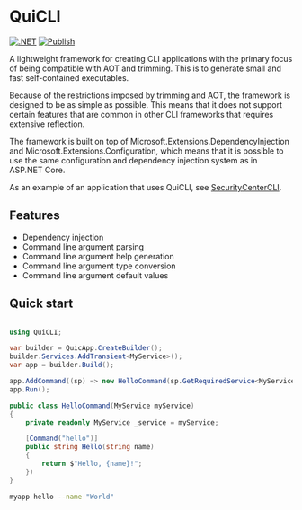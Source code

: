 # QuiCLI

[![.NET](https://github.com/FrodeHus/QuiCLI/actions/workflows/dotnet.yml/badge.svg)](https://github.com/FrodeHus/QuiCLI/actions/workflows/dotnet.yml)
[![Publish](https://github.com/FrodeHus/QuiCLI/actions/workflows/nuget.yml/badge.svg)](https://github.com/FrodeHus/QuiCLI/actions/workflows/nuget.yml)

A lightweight framework for creating CLI applications with the primary focus of being compatible with AOT and trimming. This is to generate small and fast self-contained executables.

Because of the restrictions imposed by trimming and AOT, the framework is designed to be as simple as possible. This means that it does not support certain features that are common in other CLI frameworks that requires extensive reflection.

The framework is built on top of Microsoft.Extensions.DependencyInjection and Microsoft.Extensions.Configuration, which means that it is possible to use the same configuration and dependency injection system as in ASP.NET Core.

As an example of an application that uses QuiCLI, see [SecurityCenterCLI](https://github.com/FrodeHus/SecurityCenterCLI).

## Features

- Dependency injection
- Command line argument parsing
- Command line argument help generation
- Command line argument type conversion
- Command line argument default values


## Quick start

```csharp

using QuiCLI;

var builder = QuicApp.CreateBuilder();
builder.Services.AddTransient<MyService>();
var app = builder.Build();

app.AddCommand((sp) => new HelloCommand(sp.GetRequiredService<MyService>()));
app.Run();
```

```csharp
public class HelloCommand(MyService myService)
{
	private readonly MyService _service = myService;

	[Command("hello")]
	public string Hello(string name)
	{
		return $"Hello, {name}!";
	})
}
```

```cmd
myapp hello --name "World"
```
